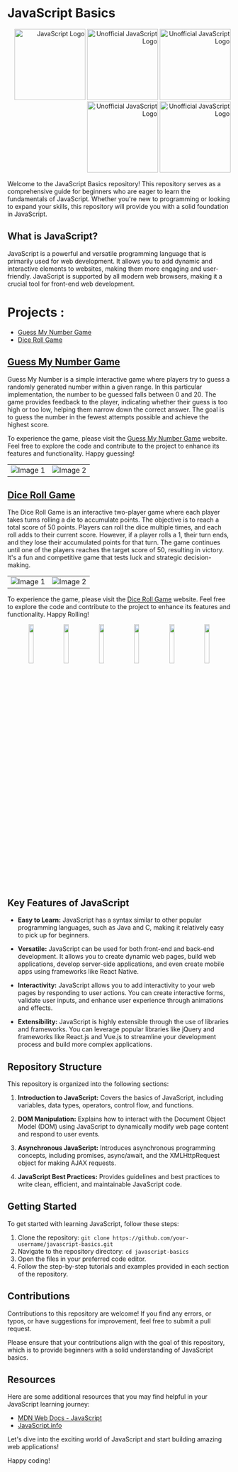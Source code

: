 # JavaScript Basics

<div align="right">
  <img src="https://upload.wikimedia.org/wikipedia/commons/6/6a/JavaScript-logo.png" alt="JavaScript Logo" width="160px">
  <img src="https://upload.wikimedia.org/wikipedia/commons/c/ce/Unofficial_JavaScript_logo.svg" alt="Unofficial JavaScript Logo" width="160px">
  <img src="https://upload.wikimedia.org/wikipedia/commons/8/80/WHATWG_JavaScript_logo.svg" alt="Unofficial JavaScript Logo" width="160px">
  <img src="https://upload.wikimedia.org/wikipedia/commons/7/7a/JavaScript_unofficial_logo.svg" alt="Unofficial JavaScript Logo" width="160px">
  <img src="https://upload.wikimedia.org/wikipedia/commons/3/39/Edinburghjs.svg" alt="Unofficial JavaScript Logo" width="160px">
</div>

Welcome to the JavaScript Basics repository! This repository serves as a comprehensive guide for beginners who are eager to learn the fundamentals of JavaScript. Whether you're new to programming or looking to expand your skills, this repository will provide you with a solid foundation in JavaScript.

## What is JavaScript?

JavaScript is a powerful and versatile programming language that is primarily used for web development. It allows you to add dynamic and interactive elements to websites, making them more engaging and user-friendly. JavaScript is supported by all modern web browsers, making it a crucial tool for front-end web development.


# Projects :
- [Guess My Number Game](https://yyppsk.github.io/JavaScript-Mastering/05-Guess-My-Number/starter/)
- [Dice Roll Game](https://yyppsk.github.io/JavaScript-Mastering/07-Pig-Game/starter/)


## [Guess My Number Game](https://yyppsk.github.io/JavaScript-Mastering/05-Guess-My-Number/starter/)

Guess My Number is a simple interactive game where players try to guess a randomly generated number within a given range. In this particular implementation, the number to be guessed falls between 0 and 20. The game provides feedback to the player, indicating whether their guess is too high or too low, helping them narrow down the correct answer. The goal is to guess the number in the fewest attempts possible and achieve the highest score.

To experience the game, please visit the [Guess My Number Game](https://yyppsk.github.io/JavaScript-Mastering/05-Guess-My-Number/starter/) website. Feel free to explore the code and contribute to the project to enhance its features and functionality. Happy guessing!

<table>
  <tr>
    <td><img src="https://github.com/yyppsk/JavaScript-Mastering/assets/69805496/a9d4a55d-6cca-44bf-b230-e4f65eecafe4" alt="Image 1"></td>
    <td><img src="https://github.com/yyppsk/JavaScript-Mastering/assets/69805496/63cccbb3-d8db-4843-9312-ce54f7c47731" alt="Image 2"></td>
  </tr>
</table>


## [Dice Roll Game](https://yyppsk.github.io/JavaScript-Mastering/07-Pig-Game/starter/)


The Dice Roll Game is an interactive two-player game where each player takes turns rolling a die to accumulate points. The objective is to reach a total score of 50 points. Players can roll the dice multiple times, and each roll adds to their current score. However, if a player rolls a 1, their turn ends, and they lose their accumulated points for that turn. The game continues until one of the players reaches the target score of 50, resulting in victory. It's a fun and competitive game that tests luck and strategic decision-making.

<table>
  <tr>
    <td><img src="https://github.com/yyppsk/JavaScript-Mastering/assets/69805496/b838328c-80f5-4dbc-a0e8-752d1870a6bb" alt="Image 1"></td>
    <td><img src="https://github.com/yyppsk/JavaScript-Mastering/assets/69805496/6d512f55-77c5-4211-a806-ab8aeacc9266" alt="Image 2"></td>
  </tr>
</table>

To experience the game, please visit the [Dice Roll Game](https://yyppsk.github.io/JavaScript-Mastering/07-Pig-Game/starter/) website. Feel free to explore the code and contribute to the project to enhance its features and functionality. Happy Rolling!
<p align="center">
  <img src="https://github.com/yyppsk/JavaScript-Mastering/assets/69805496/f341b1e5-82ea-4631-829d-4027e5e08592" width="15%">
  <img src="https://github.com/yyppsk/JavaScript-Mastering/assets/69805496/db97d2ee-683f-49cf-812a-da3f682eeb8d" width="15%">
  <img src="https://github.com/yyppsk/JavaScript-Mastering/assets/69805496/13555ebf-b0fb-4dd7-9121-200d87142fec" width="15%">
  <img src="https://github.com/yyppsk/JavaScript-Mastering/assets/69805496/6232fd28-7d67-4b02-830d-81359503ae43" width="15%">
  <img src="https://github.com/yyppsk/JavaScript-Mastering/assets/69805496/a08464c7-2fa6-4786-a7ed-86ce70cb3d1f" width="15%">
  <img src="https://github.com/yyppsk/JavaScript-Mastering/assets/69805496/9939ebd5-ec7e-40e2-b875-c9b994a34a76" width="15%">
</p>


## Key Features of JavaScript

- **Easy to Learn:** JavaScript has a syntax similar to other popular programming languages, such as Java and C, making it relatively easy to pick up for beginners.

- **Versatile:** JavaScript can be used for both front-end and back-end development. It allows you to create dynamic web pages, build web applications, develop server-side applications, and even create mobile apps using frameworks like React Native.

- **Interactivity:** JavaScript allows you to add interactivity to your web pages by responding to user actions. You can create interactive forms, validate user inputs, and enhance user experience through animations and effects.

- **Extensibility:** JavaScript is highly extensible through the use of libraries and frameworks. You can leverage popular libraries like jQuery and frameworks like React.js and Vue.js to streamline your development process and build more complex applications.

## Repository Structure

This repository is organized into the following sections:

1. **Introduction to JavaScript:** Covers the basics of JavaScript, including variables, data types, operators, control flow, and functions.

2. **DOM Manipulation:** Explains how to interact with the Document Object Model (DOM) using JavaScript to dynamically modify web page content and respond to user events.

3. **Asynchronous JavaScript:** Introduces asynchronous programming concepts, including promises, async/await, and the XMLHttpRequest object for making AJAX requests.

4. **JavaScript Best Practices:** Provides guidelines and best practices to write clean, efficient, and maintainable JavaScript code.

## Getting Started

To get started with learning JavaScript, follow these steps:

1. Clone the repository: `git clone https://github.com/your-username/javascript-basics.git`
2. Navigate to the repository directory: `cd javascript-basics`
3. Open the files in your preferred code editor.
4. Follow the step-by-step tutorials and examples provided in each section of the repository.

## Contributions

Contributions to this repository are welcome! If you find any errors, or typos, or have suggestions for improvement, feel free to submit a pull request.

Please ensure that your contributions align with the goal of this repository, which is to provide beginners with a solid understanding of JavaScript basics.

## Resources

Here are some additional resources that you may find helpful in your JavaScript learning journey:

- [MDN Web Docs - JavaScript](https://developer.mozilla.org/en-US/docs/Web/JavaScript)
- [JavaScript.info](https://javascript.info/)

Let's dive into the exciting world of JavaScript and start building amazing web applications!

Happy coding!
